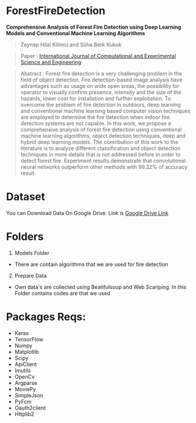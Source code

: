 # ForestFireDetection
**Comprehensive Analysis of Forest Fire Detection using Deep Learning Models and Conventional Machine Learning Algorithms**
> Zeynep Hilal Kilimci and Süha Berk Kukuk

> Paper : [International Journal of Computational and Experimental Science and Engineering](https://doi.org/10.22399/ijcesen.950045)
 
 > Abstract : Forest fire detection is a very challenging problem in the field of object detection.
Fire detection-based image analysis have advantages such as usage on wide open
areas, the possibility for operator to visually confirm presence, intensity and the
size of the hazards, lower cost for installation and further exploitation. To
overcome the problem of fire detection in outdoors, deep learning and
conventional machine learning based computer vision techniques are employed to
determine the fire detection when indoor fire detection systems are not capable.
In this work, we propose a comprehensive analysis of forest fire detection using
conventional machine learning algorithms, object detection techniques, deep and
hybrid deep learning models. The contribution of this work to the literature is to
analyze different classification and object detection techniques in more details that
is not addressed before in order to detect forest fire. Experiment results
demonstrate that convolutional neural networks outperform other methods with
99.32% of accuracy result.

 
 # Dataset
 You can Download  Data On Google Drive. Link is 
[Google Drive Link](https://drive.google.com/drive/folders/1gHNe0AOk05E68hoG0qMTSPLXUvi6oSsf?usp=sharing)

# Folders
1. Models Folder 
* There are contain algorithms that we are used for fire detection
2. Prepare Data 
* Own data's are collected using Beatifulsoup and Web Scariping. In this Folder contains codes are  that we used 


# Packages Reqs:
* Keras
* TensorFlow
* Numpy
* Matplotlib
* Scipy
* ApiClient
* Imutils
* OpenCv
* Argparse
* MoviePy
* SimpleJson
* PyFcm
* Oauth2client
* Httplib2
